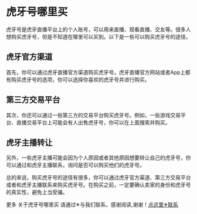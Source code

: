 # 虎牙号哪里买

虎牙号是虎牙直播平台上的个人账号，可以用来直播、观看直播、交友等。很多人想购买虎牙号，但是不知道在哪里可以买到。以下是一些可以购买虎牙号的途径。

## 虎牙官方渠道

首先，你可以通过虎牙直播官方渠道购买虎牙号。虎牙直播官方网站或者App上都有购买虎牙号的选项，你可以选择你喜欢的虎牙号并进行购买。

## 第三方交易平台

其次，你还可以通过一些第三方的交易平台购买虎牙号。例如，一些游戏交易平台、直播交易平台上可能会有人出售虎牙号，你可以在上面搜索并购买。

## 虎牙主播转让

另外，一些虎牙主播可能会因为个人原因或者其他原因想要转让自己的虎牙号，你可以通过和虎牙主播联系，询问是否可以购买他们的虎牙号。

总的来说，购买虎牙号的途径有很多，你可以通过虎牙官方渠道、第三方交易平台或者和虎牙主播联系来购买虎牙号。在购买之前，一定要确认卖家的身份和虎牙号的真实性，避免上当受骗。

更多 关于虎牙号哪里买 请通过✈与我们联系，感谢阅读,谢谢！[点这里✈联系](https://w.k02.cc)